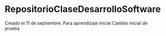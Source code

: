 # RepositorioClaseDesarrolloSoftware
Creado el 11 de septiembre. Para aprendizaje inicial
Cambio inicial de prueba
